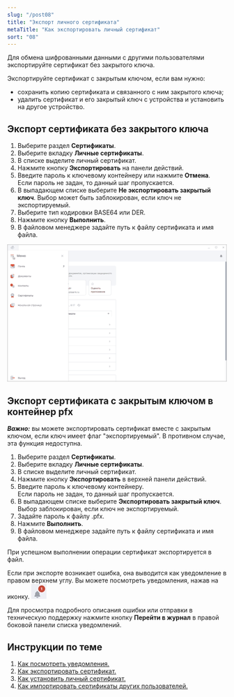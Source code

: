 ```yaml
---
slug: "/post08"
title: "Экспорт личного сертификата"
metaTitle: "Как экспортировать личный сертификат"
sort: "08"
---
```


Для обмена шифрованными данными с другими пользователями экспортируйте сертификат без закрытого ключа.  

Экспортируйте сертификат с закрытым ключом, если вам нужно:  

- сохранить копию сертификата и связанного с ним закрытого ключа;  
- удалить сертификат и его закрытый ключ с устройства и установить на другое устройство.  

## Экспорт сертификата без закрытого ключа  

1. Выберите раздел **Сертификаты**.  
2. Выберите вкладку **Личные сертификаты**.  
3. В списке выделите личный сертификат.  
4. Нажмите кнопку **Экспортировать** на панели действий.  
5. Введите пароль к ключевому контейнеру или нажмите **Отмена**.    
     Если пароль не задан, то данный шаг пропускается.  
6. В выпадающем списке выберите **Не экспортировать закрытый ключ**. Выбор может быть заблокирован, если ключ не экспортируемый.  
7. Выберите тип кодировки BASE64 или DER.  
8. Нажмите кнопку **Выполнить**.  
9. В файловом менеджере задайте путь к файлу сертификата и имя файла.  

![Экспорт сертификата](./images/export-cert.gif "Экспорт сертификата")

## Экспорт сертификата с закрытым ключом в контейнер pfx  

***Важно:*** вы можете экспортировать сертификат вместе с закрытым ключом, если ключ имеет флаг "экспортируемый". В противном случае, эта функция недоступна.  

1. Выберите раздел **Сертификаты**.  
2. Выберите вкладку **Личные сертификаты**.  
3. В списке выделите личный сертификат.  
4. Нажмите кнопку **Экспортировать** в верхней панели действий.  
5. Введите пароль к ключевому контейнеру.  
     Если пароль не задан, то данный шаг пропускается.  
6. В выпадающем списке выберите **Экспортировать закрытый ключ**. Выбор заблокирован, если ключ не экспортируемый.  
7. Задайте пароль к файлу .pfx.  
8. Нажмите **Выполнить**.  
9. В файловом менеджере задайте путь к файлу сертификата и имя файла.  

При успешном выполнении операции сертификат экспортируется в файл.  

Если при экспорте возникает ошибка, она выводится как уведомление в правом верхнем углу. Вы можете посмотреть уведомления, нажав на иконку. ![notifications-button.jpg](./images/notifications-button.jpg "События")  

Для просмотра подробного описания ошибки или отправки в техническую поддержку нажмите кнопку **Перейти в журнал** в правой боковой панели списка уведомлений.  

## Инструкции по теме

1. [Как посмотреть уведомления.](../008-cryptoarm/01-notifications.md)  
2. [Как экспортировать сертификат.](./09-export-cert.md)  
3. [Как установить личный сертификат.](./01-import-my-cert.md)  
4. [Как импортировать сертификаты других пользователей.](./06-import-certs.md)  